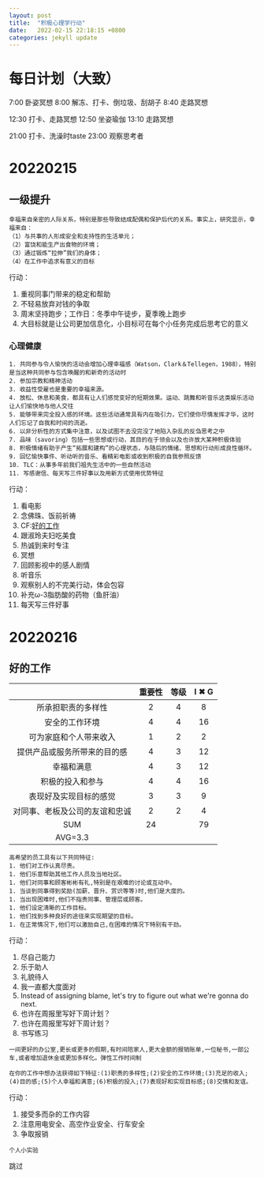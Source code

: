 ```yaml
---
layout: post
title:  "积极心理学行动"
date:   2022-02-15 22:18:15 +0800
categories: jekyll update
---
```


# 每日计划（大致）

7:00	卧姿冥想
8:00	解冻、打卡、倒垃圾、刮胡子
8:40	走路冥想



12:30	打卡、走路冥想
12:50	坐姿瑜伽
13:10	走路冥想


21:00	打卡、洗澡时taste
23:00	观察思考者



# 20220215

## 一级提升
```
幸福来自亲密的人际关系，特别是那些导致结成配偶和保护后代的关系。事实上，研究显示，幸福来自：
（1）与共事的人形成安全和支持性的生活单元；
（2）富饶和能生产出食物的环境；
（3）通过锻炼“拉伸”我们的身体；
（4）在工作中追求有意义的目标
```
行动：
1. 重视同事门带来的稳定和帮助
1. 不轻易放弃对钱的争取
1. 周末坚持跑步；工作日：冬季中午徒步，夏季晚上跑步
1. 大目标就是让公司更加信息化，小目标可在每个小任务完成后思考它的意义

### 心理健康
```
1. 共同参与令人愉快的活动会增加心理幸福感（Watson，Clark＆Tellegen，1988），特别是当这种共同参与包含唤醒的和新奇的活动时
2. 参加宗教和精神活动
3. 收益性受雇也是重要的幸福来源。
4. 放松、休息和美食，都具有让人们感觉变好的短期效果。运动、跳舞和听音乐这类娱乐活动让人们愉快地与他人交往
5. 能够带来完全投入感的环境。这些活动通常具有内在吸引力，它们使你尽情发挥才华，这时人们忘记了自我和时间的流逝。
6. 以非分析性的方式集中注意，以及试图不去没完没了地陷入杂乱的反刍思考之中
7. 品味（savoring）包括一些思想或行动，其目的在于领会以及也许放大某种积极体验
8. 积极情绪有助于产生“拓展和建构”的心理状态，与随后的情绪、思想和行动形成良性循环。
9. 回忆愉快事件、听动听的音乐、看精彩电影或收到积极的自我参照反馈
10. TLC：从事多年前我们祖先生活中的一些自然活动
11. 写感谢信、每天写三件好事以及用新方式使用优势特征
```
行动：
1. 看电影
1. 念佛珠、饭前祈祷
1. CF:[好的工作](#好的工作)
1. 跟淑玲夫妇吃美食
1. 热诚到来时专注
1. 冥想
1. 回顾影视中的感人剧情
1. 听音乐
1. 观察别人的不完美行动，体会包容
1. 补充ω-3脂肪酸的药物（鱼肝油）
1. 每天写三件好事



















# 20220216

## 好的工作

||重要性|等级|I ✖ G|
|:----:|:----:|:----:|:----:|
|所承担职责的多样性		|2|4|8|
|安全的工作环境			|4|4|16|
|可为家庭和个人带来收入		|1|2|2|
|提供产品或服务所带来的目的感	|4|3|12|
|幸福和满意			|4|3|12|
|积极的投入和参与		|4|4|16|
|表现好及实现目标的感觉		|3|3|9|
|对同事、老板及公司的友谊和忠诚	|2|2|4|
|SUM				|24||79|
|AVG=3.3||||

```
高希望的员工具有以下共同特征:
1. 他们对工作认真尽责。
1. 他们乐意帮助其他工作人员及当地社区。
1. 他们对同事和顾客彬彬有礼,特别是在艰难的讨论或互动中。
1. 当谈到同事得到奖励(加薪、晋升、赏识等等)时,他们是大度的。
1. 当出现困难时,他们不指责同事、管理层或顾客。
1. 他们设定清晰的工作目标。
1. 他们找到多种良好的途径来实现期望的目标。
1. 在正常情况下,他们可以激励自己,在困难的情况下特别有干劲。
```
行动：
1. 尽自己能力
1. 乐于助人
1. 礼貌待人
1. 我一直都大度面对
1. Instead of assigning blame, let's try to figure out what we're gonna do next.
1. 也许在周报里写好下周计划？
1. 也许在周报里写好下周计划？
1. 书写练习

```
一间更好的办公室,更长或更多的假期,有时间陪家人,更大金额的报销账单,一位秘书,一部公车,或者增加退休金或更加多样化。弹性工作时间制

在你的工作中想办法获得如下特征:(1)职责的多样性;(2)安全的工作环境;(3)充足的收入;(4)目的感;(5)个人幸福和满意;(6)积极的投入;(7)表现好和实现目标感;(8)交情和友谊。
```
行动：
1. 接受多而杂的工作内容
1. 注意用电安全、高空作业安全、行车安全
1. 争取报销

```
个人小实验
```
跳过
